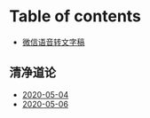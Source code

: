 # Table of contents

* [微信语音转文字稿](README.md)

## 清净道论

* [2020-05-04](qing-jing-dao-lun/2020-05-04.md)
* [2020-05-06](qing-jing-dao-lun/2020-05-06.md)

